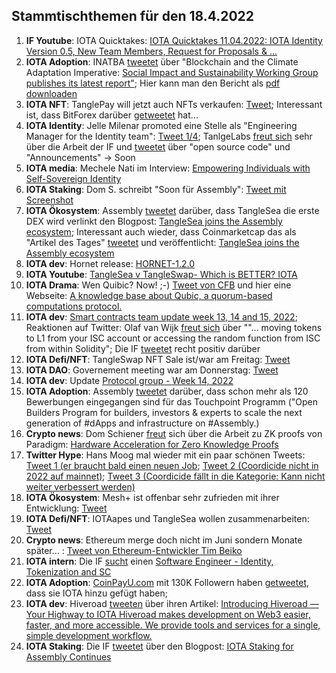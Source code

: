 ## Stammtischthemen für den 18.4.2022

1. **IF Youtube**: IOTA Quicktakes: [IOTA Quicktakes 11.04.2022: IOTA Identity Version 0.5, New Team Members, Request for Proposals & ...](https://www.youtube.com/watch?v=p7OS0cPFHlw)
2. **IOTA Adoption**: INATBA [tweetet](https://twitter.com/INATBA_org/status/1513567793219833857) über "Blockchain and the Climate Adaptation Imperative: [Social Impact and Sustainability Working Group publishes its latest report"](https://inatba.org/reports/blockchain-and-the-climate-adaptation-imperative-social-impact-and-sustainability-working-group-publishes-its-latest-report/); Hier kann man den Bericht als [pdf downloaden](https://inatba.org/wp-content/uploads/2022/04/Resilience-Adaptation-Report-MARCH-2022.pdf)
3. **IOTA NFT**: TanglePay will jetzt auch NFTs verkaufen: [Tweet](https://twitter.com/tanglepaycom/status/1513405981526740992?s=20&t=MXWScVaXThUVAv_nwuUP0Q); Interessant ist, dass BitForex darüber [getweetet](https://twitter.com/bitforexcom/status/1513772698455146496?s=20&t=MXWScVaXThUVAv_nwuUP0Q) hat...
4. **IOTA Identity**: Jelle Milenar promoted eine Stelle als "Engineering Manager for the Identity team": [Tweet 1/4](https://twitter.com/JelleFm/status/1513849307920834560?s=20&t=ZsWE1b9XvFRnY54SgRGqGg); TanlgeLabs [freut sich](https://twitter.com/Tangle_Labs/status/1513937931794370560?s=20&t=kjvFg0Fs2CNgMq4sMKiagQ) sehr über die Arbeit der IF und [tweetet](https://twitter.com/Tangle_Labs/status/1513943835654635520?s=20&t=kjvFg0Fs2CNgMq4sMKiagQ) über "open source code" und "Announcements" -> Soon
5. **IOTA media**: Mechele Nati im Interview: [Empowering Individuals with Self-Sovereign Identity](https://www.kuppingercole.com/events/eic2022/blog/empowering-individuals-with-self-sovereign-identity?ref=linkedinssnati)
6. **IOTA Staking**: Dom S. schreibt "Soon für Assembly": [Tweet mit Screenshot](https://twitter.com/lluisin_alpha/status/1513631836253175810?s=20&t=cjb2Rp-zW4Or5Vd5rXATfw)
7. **IOTA Ökosystem**: Assembly [tweetet](https://twitter.com/assembly_net/status/1513866062915411975?s=20&t=zRrK4heMVboKuktBXwgwgQ) darüber, dass TangleSea die erste DEX wird verlinkt den Blogpost: [TangleSea joins the Assembly ecosystem](https://blog.assembly.sc/tanglesea-joins-the-assembly-ecosystem/); Interessant auch wieder, dass Coinmarketcap das als "Artikel des Tages" [tweetet](https://twitter.com/CoinMarketCap/status/1514072981932281859?s=20&t=kjvFg0Fs2CNgMq4sMKiagQ) und veröffentlicht: [TangleSea joins the Assembly ecosystem](https://coinmarketcap.com/alexandria/signals/26214)
8. **IOTA dev**: Hornet release: [HORNET-1.2.0](https://github.com/gohornet/hornet/releases/tag/v1.2.0)
9. **IOTA Youtube**: [TangleSea v TangleSwap- Which is BETTER? IOTA](https://www.youtube.com/watch?v=e94k57jn7AM)
10. **IOTA Drama**: Wen Quibic? Now! ;-) [Tweet von CFB](https://twitter.com/c___f___b/status/1514213834952740878?s=20&t=kjvFg0Fs2CNgMq4sMKiagQ) und hier eine Webseite: [A knowledge base about Qubic, a quorum-based computations protocol.](https://www.computors.org/)
11. **IOTA dev**: [Smart contracts team update week 13, 14 and 15, 2022](https://github.com/iotaledger/engineering-updates/discussions/23); Reaktionen auf Twitter: Olaf van Wijk [freut sich](https://twitter.com/ovanwijk/status/1514187476482629636?s=20&t=kjvFg0Fs2CNgMq4sMKiagQ) über ""... moving tokens to L1 from your ISC account or accessing the random function from ISC from within Solidity"; Die IF [tweetet](https://twitter.com/iota/status/1514483654218731520?s=20&t=rtvoqHwQyet1H6t-B0vlqA) recht positiv darüber
12. **IOTA Defi/NFT**: TangleSwap NFT Sale ist/war am Freitag: [Tweet](https://twitter.com/TangleSwapE/status/1514170297896816643?s=20&t=kjvFg0Fs2CNgMq4sMKiagQ)
13. **IOTA DAO**: Governement meeting war am Donnerstag: [Tweet](https://twitter.com/PhyloIota/status/1514222288367157248?s=20&t=kjvFg0Fs2CNgMq4sMKiagQ)
14. **IOTA dev**: Update [Protocol group - Week 14, 2022](https://github.com/iotaledger/research-updates/discussions/27)
15. **IOTA Adoption**: Assembly [tweetet](https://twitter.com/assembly_net/status/1514272771047665687?s=20&t=rtvoqHwQyet1H6t-B0vlqA) darüber, dass schon mehr als 120 Bewerbungen eingegangen sind für das Touchpoint Programm ("Open Builders Program for builders, investors & experts to scale the next generation of #dApps and infrastructure on #Assembly.)
16. **Crypto news**: Dom Schiener [freut](https://twitter.com/DomSchiener/status/1514363908160724997?s=20&t=rtvoqHwQyet1H6t-B0vlqA) sich über die Arbeit zu ZK proofs von Paradigm: [Hardware Acceleration for Zero Knowledge Proofs](https://www.paradigm.xyz/2022/04/zk-hardware)
17. **Twitter Hype**: Hans Moog mal wieder mit ein paar schönen Tweets: [Tweet 1 (er braucht bald einen neuen Job](https://twitter.com/hus_qy/status/1514282546246438919?s=20&t=rtvoqHwQyet1H6t-B0vlqA); [Tweet 2 (Coordicide nicht in 2022 auf mainnet)](https://twitter.com/hus_qy/status/1514401983129694208?s=20&t=rtvoqHwQyet1H6t-B0vlqA); [Tweet 3 (Coordicide fällt in die Kategorie: Kann nicht weiter verbessert werden)](https://twitter.com/hus_qy/status/1514286616331931660?s=20&t=rtvoqHwQyet1H6t-B0vlqA)
18. **IOTA Ökosystem**: Mesh+ ist offenbar sehr zufrieden mit ihrer Entwicklung: [Tweet](https://twitter.com/iotaMESH/status/1513822516837560322?s=20&t=rtvoqHwQyet1H6t-B0vlqA)
19. **IOTA Defi/NFT**: IOTAapes und TangleSea wollen zusammenarbeiten: [Tweet](https://twitter.com/ShimmerSeaDEX/status/1514242005882134531?s=20&t=ndbzHIZyOIp2UVbxF0CDlw)
20. **Crypto news**: Ethereum merge doch nicht im Juni sondern Monate später... : [Tweet von Ethereum-Entwickler Tim Beiko](https://twitter.com/TimBeiko/status/1514010098145759232?s=20&t=dYgAcjYg2OpOzUCMNnUH6w)
21. **IOTA intern**: Die IF [sucht](https://twitter.com/iota/status/1514529063318298624?s=20&t=QA8M9UMFTXP702KR3jtitQ) einen [Software Engineer - Identity, Tokenization and SC](https://iota.bamboohr.com/jobs/view.php?id=186&source=other)
22. **IOTA Adoption**: [CoinPayU.com](https://www.coinpayu.com/) mit 130K Followern haben [getweetet](https://twitter.com/CoinPayU/status/1514516165770596360?s=20&t=NOtJ0QQsGAPwa4jySGTMrg), dass sie IOTA hinzu gefügt haben; 
23. **IOTA dev**: Hiveroad [tweeten](https://twitter.com/Hiveroad/status/1514556853530857472?s=20&t=NOtJ0QQsGAPwa4jySGTMrg) über ihren Artikel: [Introducing Hiveroad — Your Highway to IOTA Hiveroad makes development on Web3 easier, faster, and more accessible. We provide tools and services for a single, simple development workflow.](https://medium.com/hiveroad/introducing-hiveroad-your-highway-to-iota-9ef71c8ae1b0)
24. **IOTA Staking**: Die IF [tweetet](https://twitter.com/iota/status/1514591622260051974?s=20&t=_mv_6R9ZruFEG2eX1NRhfA) über den Blogpost: [IOTA Staking for Assembly Continues](https://blog.iota.org/iota-staking-for-assembly-continues/)
